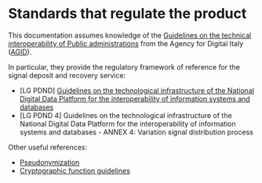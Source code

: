 # Standards that regulate the product

This documentation assumes knowledge of the [Guidelines on the technical interoperability of Public administrations](https://www.agid.gov.it/it) from the Agency for Digital Italy ([AGID](https://www.agid.gov.it/sites/default/files/repository_files/linee_guida_interoperabilit_tecnica_pa.pdf)).

In particular, they provide the regulatory framework of reference for the signal deposit and recovery service:

* \[LG PDND\] [Guidelines on the technological infrastructure of the National Digital Data Platform for the interoperability of information systems and databases](https://www.agid.gov.it/sites/agid/files/2024-05/lg_infrastruttura_interoperabilita_pdnd.pdf)
* [LG PDND 4] Guidelines on the technological infrastructure of the National Digital Data Platform for the interoperability of information systems and databases - ANNEX 4: Variation signal distribution process

Other useful references:

* [Pseudonymization](https://www.garanteprivacy.it/temi/pseudonimizzazione)
* [Cryptographic function guidelines](https://www.acn.gov.it/portale/documents/20119/85999/ACN_LineeGuida_Hash.pdf/e1d36f5c-c75e-06b7-9c5f-aa535ed39b33?version%3D1.0%26t%3D1704377457344)